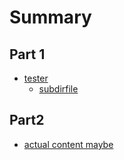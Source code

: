 # Summary

## Part 1

- [tester](./test.md)
    + [subdirfile](./sbud/file.md)



## Part2

- [actual content maybe](./JSON-RPC.md)
